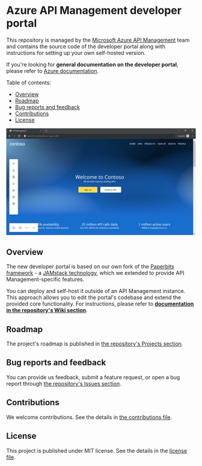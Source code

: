 # Azure API Management developer portal

This repository is managed by the [Microsoft Azure API Management](https://aka.ms/apimrocks) team and contains the source code of the developer portal along with instructions for setting up your own self-hosted version.

If you're looking for **general documentation on the developer portal**, please refer to [Azure documentation](https://aka.ms/apimdocs/portal).

Table of contents:

- [Overview](#overview)
- [Roadmap](#roadmap)
- [Bug reports and feedback](#feedback)
- [Contributions](#contributions)
- [License](#license)

![API Management developer portal](readme/portal.png)

## <a name="overview"></a> Overview

The new developer portal is based on our own fork of the [Paperbits framework](http://paperbits.io/) - a [JAMstack technology](https://jamstack.org/), which we extended to provide API Management-specific features.

You can deploy and self-host it outside of an API Management instance. This approach allows you to edit the portal's codebase and extend the provided core functionality. For  instructions, please refer to [**documentation in the repository's Wiki section**](https://github.com/Azure/api-management-developer-portal/wiki).

## <a name="roadmap"></a> Roadmap

The project's roadmap is published in [the repository's Projects section](https://github.com/Azure/api-management-developer-portal/projects).

## <a name="feedback"></a> Bug reports and feedback

You can provide us feedback, submit a feature request, or open a bug report through [the repository's Issues section](https://github.com/Azure/api-management-developer-portal/issues).

## <a name="contributions"></a> Contributions

We welcome contributions. See the details in [the contributions file](CONTRIBUTIONS.md).

## <a name="license"></a> License

This project is published under MIT license. See the details in the [license file](license).